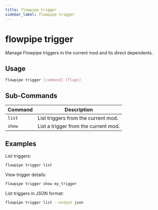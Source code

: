 ```yaml
---
title: flowpipe trigger
sidebar_label: flowpipe trigger
---
```


# flowpipe trigger

Manage Flowpipe triggers in the current mod and its direct dependents.


## Usage
```bash
flowpipe trigger [command] [flags]
```

## Sub-Commands

| Command | Description
|-|-
| `list` | List triggers from the current mod.
| `show` | List a trigger from the current mod.


## Examples

List triggers:

```bash
flowpipe trigger list
```

View trigger details:

```bash
flowpipe trigger show my_trigger
```

List triggers in JSON format:

```bash
flowpipe trigger list --output json
```